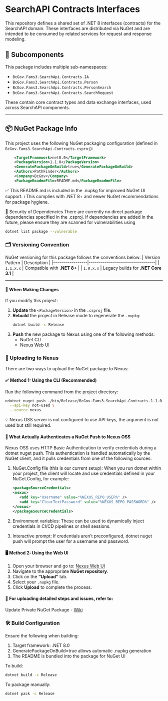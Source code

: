 # SearchAPI Contracts Interfaces

This repository defines a shared set of .NET 8 interfaces (contracts) for the SearchAPI domain. These interfaces are distributed via NuGet and are intended to be consumed by related services for request and response modeling.

## 🧩 Subcomponents

This package includes multiple sub-namespaces:

- `BcGov.Fams3.SearchApi.Contracts.IA`
- `BcGov.Fams3.SearchApi.Contracts.Person`
- `BcGov.Fams3.SearchApi.Contracts.PersonSearch`
- `BcGov.Fams3.SearchApi.Contracts.SearchRequest`

These contain core contract types and data exchange interfaces, used across SearchAPI components.

---

## 📦 NuGet Package Info

This project uses the following NuGet packaging configuration (defined in `BcGov.Fams3.SearchApi.Contracts.csproj`):

```xml
    <TargetFramework>net8.0</TargetFramework>
    <PackageVersion>1.1.0</PackageVersion>
    <GeneratePackageOnBuild>true</GeneratePackageOnBuild>
    <Authors>PathFinder</Authors>
    <Company>BcGov</Company>
    <PackageReadmeFile>README.md</PackageReadmeFile>
```
✅ This README.md is included in the .nupkg for improved NuGet UI support.
ℹ️ This complies with .NET 8+ and newer NuGet recommendations for package hygiene.

🔐 Security of Dependencies
There are currently no direct package dependencies specified in the .csproj. If dependencies are added in the future, please ensure they are scanned for vulnerabilities using 
```bash
dotnet list package --vulnerable
```

### 🗂 Versioning Convention
NuGet versioning for this package follows the conventions below:
| Version Pattern | Description                     |
|-----------------|---------------------------------|
| `1.1.x.x`       | Compatible with **.NET 8+**     |
| `1.0.x.x`       | Legacy builds for **.NET Core 3.1** |

---

#### 🔄 When Making Changes

If you modify this project:

1. **Update** the `<PackageVersion>` in the `.csproj` file.
2. **Rebuild** the project in Release mode to regenerate the `.nupkg`:
   ```bash
   dotnet build -c Release
   ```
3. **Push** the new package to Nexus using one of the following methods:
   - NuGet CLI
   - Nexus Web UI

### 🚀 Uploading to Nexus
There are two ways to upload the NuGet package to Nexus:

#### ✅ Method 1: Using the CLI (Recommended)
Run the following command from the project directory:
```bash
ndotnet nuget push ./bin/Release/BcGov.Fams3.SearchApi.Contracts.1.1.0.nupkg \
  --api-key not-used \
  --source nexus
```
💡 Nexus OSS server is not configured to use API keys, the argument is not used but still required.

#### 🔐 What Actually Authenticates a NuGet Push to Nexus OSS
Nexus OSS uses HTTP Basic Authentication to verify credentials during a dotnet nuget push. This authentication is handled automatically by the NuGet client, and it pulls credentials from one of the following sources:

1. NuGet.Config file (this is our current setup):
When you run dotnet within your project, the client will locate and use credentials defined in your NuGet.Config, for example:

   ```xml
   <packageSourceCredentials>
   <nexus>
      <add key="Username" value="%NEXUS_REPO_USER%" />
      <add key="ClearTextPassword" value="%NEXUS_REPO_PASSWORD%" />
   </nexus>
   </packageSourceCredentials>
   ```

2. Environment variables:
These can be used to dynamically inject credentials in CI/CD pipelines or shell sessions.

3. Interactive prompt:
If credentials aren’t preconfigured, dotnet nuget push will prompt the user for a username and password.

#### 🖥️ Method 2: Using the Web UI

1. Open your browser and go to: [Nexus Web UI](https://nexus-https-dfb30e-tools.apps.silver.devops.gov.bc.ca/#browse/welcome)
2. Navigate to the appropriate **NuGet repository**.
3. Click on the **“Upload”** tab.
4. Select your `.nupkg` file.
5. Click **Upload** to complete the process.


#### 📘 For uploading detailed steps and issues, refer to:
Update Private NuGet Package - [Wiki](https://wiki.justice.gov.bc.ca/wiki/spaces/FAMS3IMP/pages/98370042/Update+Private+Nuget+Package)

### 🛠 Build Configuration
Ensure the following when building:
1. Target framework: .NET 8.0
2. GeneratePackageOnBuild=true allows automatic .nupkg generation
3. The README is bundled into the package for NuGet UI

To build:
```bash
dotnet build -c Release
```
To package manually:
```bash
dotnet pack -c Release
```

